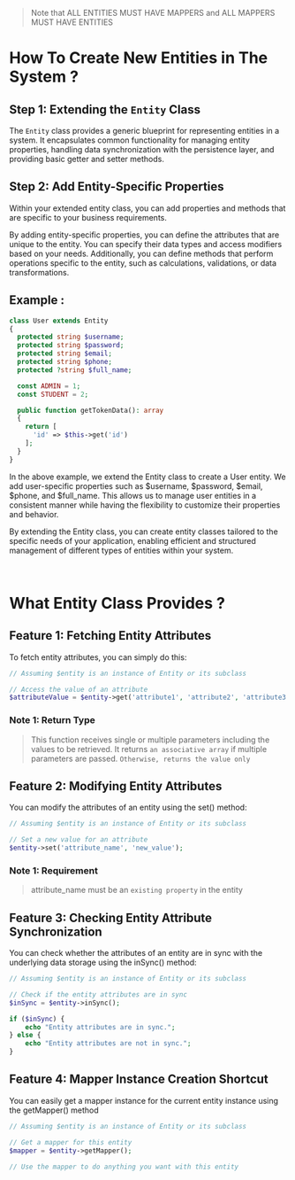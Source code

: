> Note that ALL ENTITIES MUST HAVE MAPPERS and ALL MAPPERS MUST HAVE ENTITIES

# How To Create New Entities in The System ?

## Step 1: Extending the `Entity` Class

The `Entity` class provides a generic blueprint for representing entities in a system. It encapsulates common functionality for managing entity properties, handling data synchronization with the persistence layer, and providing basic getter and setter methods.

## Step 2: Add Entity-Specific Properties
Within your extended entity class, you can add properties and methods that are specific to your business requirements.

By adding entity-specific properties, you can define the attributes that are unique to the entity. You can specify their data types and access modifiers based on your needs. Additionally, you can define methods that perform operations specific to the entity, such as calculations, validations, or data transformations.

## Example : 

```php
class User extends Entity
{
  protected string $username;
  protected string $password;
  protected string $email;
  protected string $phone;
  protected ?string $full_name;

  const ADMIN = 1;
  const STUDENT = 2;

  public function getTokenData(): array
  {
    return [
      'id' => $this->get('id')
    ];
  }
}
```

In the above example, we extend the Entity class to create a User entity. We add user-specific properties such as $username, $password, $email, $phone, and $full_name. This allows us to manage user entities in a consistent manner while having the flexibility to customize their properties and behavior.

By extending the Entity class, you can create entity classes tailored to the specific needs of your application, enabling efficient and structured management of different types of entities within your system.

<br>

# What Entity Class Provides ?

## Feature 1: Fetching Entity Attributes
To fetch entity attributes, you can simply do this:

```php
// Assuming $entity is an instance of Entity or its subclass

// Access the value of an attribute
$attributeValue = $entity->get('attribute1', 'attribute2', 'attribute3');
```

### Note 1: Return Type
  > This function receives single or multiple parameters including the values to be retrieved. It returns `an associative array` if multiple parameters are passed. `Otherwise, returns the value only`

## Feature 2: Modifying Entity Attributes
You can modify the attributes of an entity using the set() method:

```php
// Assuming $entity is an instance of Entity or its subclass

// Set a new value for an attribute
$entity->set('attribute_name', 'new_value');
```

### Note 1: Requirement
  > attribute_name must be an `existing property` in the entity

## Feature 3: Checking Entity Attribute Synchronization
You can check whether the attributes of an entity are in sync with the underlying data storage using the inSync() method:

```php
// Assuming $entity is an instance of Entity or its subclass

// Check if the entity attributes are in sync
$inSync = $entity->inSync();

if ($inSync) {
    echo "Entity attributes are in sync.";
} else {
    echo "Entity attributes are not in sync.";
}
```

## Feature 4: Mapper Instance Creation Shortcut
You can easily get a mapper instance for the current entity instance using the getMapper() method

```php
// Assuming $entity is an instance of Entity or its subclass

// Get a mapper for this entity
$mapper = $entity->getMapper();

// Use the mapper to do anything you want with this entity
```

